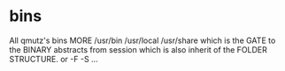# bins
All qmutz's bins MORE /usr/bin /usr/local /usr/share which is the GATE to the BINARY abstracts from session which is also inherit of the FOLDER STRUCTURE. or -F -S ...
